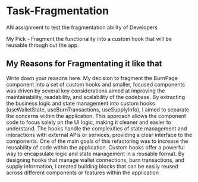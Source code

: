 # Task-Fragmentation
AN assignment to test the fragmentation ability of Developers

My Pick - Fragment the functionality into a custom hook that will be reusable through out the app.

## My Reasons for Fragmentating it like that

Write down your reasons here.
My decision to fragment the BurnPage component into a set of custom hooks and smaller, focused components was driven by several key considerations aimed at improving the maintainability, readability, and scalability of the codebase. By extracting the business logic and state management into custom hooks (useWalletState, useBurnTransactions, useSupplyInfo), I aimed to separate the concerns within the application. This approach allows the component code to focus solely on the UI logic, making it cleaner and easier to understand. The hooks handle the complexities of state management and interactions with external APIs or services, providing a clear interface to the components. One of the main goals of this refactoring was to increase the reusability of code within the application. Custom hooks offer a powerful way to encapsulate logic and state management in a reusable format. By designing hooks that manage wallet connections, burn transactions, and supply information, I created building blocks that can be easily reused across different components or features within the application